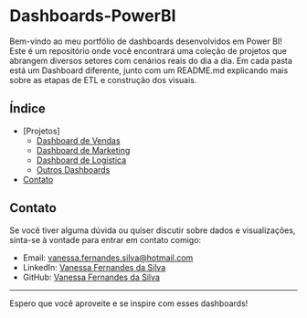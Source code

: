 # Dashboards-PowerBI

Bem-vindo ao meu portfólio de dashboards desenvolvidos em Power BI! Este é um repositório onde você encontrará uma coleção de projetos que abrangem diversos setores com cenários reais do dia a dia. Em cada pasta está um Dashboard diferente, junto com um README.md explicando mais sobre as etapas de ETL e construção dos visuais.

## Índice

- [Projetos]
  - [Dashboard de Vendas](#dashboard-de-vendas)
  - [Dashboard de Marketing](#dashboard-de-marketing)
  - [Dashboard de Logística](#dashboard-de-logística)
  - [Outros Dashboards](#outros-dashboards)
- [Contato](#contato)

## Contato

Se você tiver alguma dúvida ou quiser discutir sobre dados e visualizações, sinta-se à vontade para entrar em contato comigo:

- Email: [vanessa.fernandes.silva@hotmail.com](mailto:vanessa.fernandes.silva@hotmail.com)
- LinkedIn: [Vanessa Fernandes da Silva](https://www.linkedin.com/in/vanessa-fernandes-da-silva-a8957a51)
- GitHub: [Vanessa Fernandes da Silva](https://github.com/vanessa1412)

---

Espero que você aproveite e se inspire com esses dashboards!
